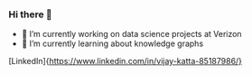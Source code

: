 ### Hi there 👋

- 🔭 I’m currently working on data science projects at Verizon
- 🌱 I’m currently learning about knowledge graphs

[LinkedIn]{https://www.linkedin.com/in/vijay-katta-85187986/}
<!--
**VijCodes/VijCodes** is a ✨ _special_ ✨ repository because its `README.md` (this file) appears on your GitHub profile.

Here are some ideas to get you started:

- 🔭 I’m currently working on ...
- 🌱 I’m currently learning ...
- 👯 I’m looking to collaborate on ...
- 🤔 I’m looking for help with ...
- 💬 Ask me about ...
- 📫 How to reach me: ...
- 😄 Pronouns: ...
- ⚡ Fun fact: ...
-->
